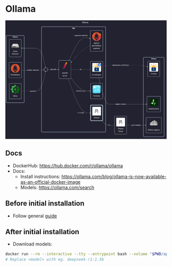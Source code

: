 # Ollama

![diagram](../../docs/diagrams/out/apps/ollama.png)

## Docs

- DockerHub: <https://hub.docker.com/r/ollama/ollama>
- Docs:
    - Install instructions: <https://ollama.com/blog/ollama-is-now-available-as-an-official-docker-image>
    - Models: <https://ollama.com/search>

## Before initial installation

- Follow general [guide](../../docs/Checklist%20for%20new%20docker-apps.md)

## After initial installation

- Download models:

```sh
docker run --rm --interactive --tty --entrypoint bash --volume "$PWD/app-data/ollama-data:/home/user/.ollama:rw" ollama/ollama -c '(ollama serve &) && sleep 10 && ollama pull <model>'
# Replace <model> with eg. deepseek-r1:1.5b
```
